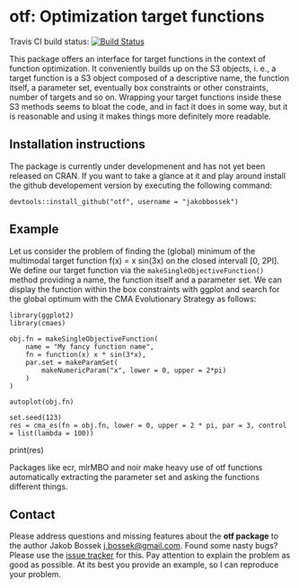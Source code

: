 # otf: Optimization target functions

Travis CI build status: [![Build Status](https://travis-ci.org/jakobbossek/otf.svg)](https://travis-ci.org/jakobbossek/otf)

This package offers an interface for target functions in the context of function optimization. It conveniently builds up on the S3 objects, i. e., a target function is a S3 object composed of a descriptive name, the function itself, a parameter set, eventually box constraints or other constraints, number of targets and so on. Wrapping your target functions inside these S3 methods seems to bloat the code, and in fact it does in some way, but it is reasonable and using it makes things more definitely more readable.

## Installation instructions

The package is currently under developmenent and has not yet been released on CRAN. If you want to take a glance at it and play around install the github developement version by executing the following command:

```splus
devtools::install_github("otf", username = "jakobbossek")
```

## Example

Let us consider the problem of finding the (global) minimum of the multimodal target function f(x) = x sin(3x) on the closed intervall [0, 2PI]. We define our target function via the ```makeSingleObjectiveFunction()``` method providing a name, the function itself and a parameter set. We can display the function within the box constraints with ggplot and search for the global optimum with the CMA Evolutionary Strategy as follows:

```splus
library(ggplot2)
library(cmaes)

obj.fn = makeSingleObjectiveFunction(
	name = "My fancy function name",
	fn = function(x) x * sin(3*x),
	par.set = makeParamSet(
		makeNumericParam("x", lower = 0, upper = 2*pi)
	)
)

autoplot(obj.fn)

set.seed(123)
res = cma_es(fn = obj.fn, lower = 0, upper = 2 * pi, par = 3, control = list(lambda = 100))
```
print(res)

Packages like ecr, mlrMBO and noir make heavy use of otf functions automatically extracting the parameter set and asking the functions different things.

## Contact

Please address questions and missing features about the **otf package** to the author Jakob Bossek <j.bossek@gmail.com>. Found some nasty bugs? Please use the [issue tracker](https://github.com/jbossek/otf/issues) for this. Pay attention to explain the problem as good as possible. At its best you provide an example, so I can reproduce your problem.
